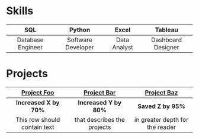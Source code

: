# Skills
SQL | Python | Excel | Tableau
:-:|:-:|:-:|:-:
Database Engineer | Software Developer | Data Analyst | Dashboard Designer

# Projects
[Project Foo](https://travelingtalesman.github.io) | [Project Bar](https://travelingtalesman.github.io) | [Project Baz](https://travelingtalesman.github.io)
:-:|:-:|:-:
**Increased X by 70%** | **Increased Y by 80%** | **Saved Z by 95%**
This row should contain text | that describes the projects | in greater depth for the reader
